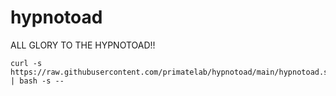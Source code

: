 # hypnotoad
ALL GLORY TO THE HYPNOTOAD!!

```
curl -s https://raw.githubusercontent.com/primatelab/hypnotoad/main/hypnotoad.sh | bash -s --
```
